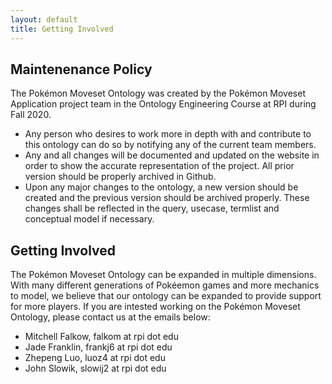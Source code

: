 ```yaml
---
layout: default
title: Getting Involved
---
```


## Maintenenance Policy
The Pokémon Moveset Ontology was created by the Pokémon Moveset Application project team in the Ontology Engineering Course at RPI during Fall 2020.
- Any person who desires to work more in depth with and contribute to this ontology can do so by notifying any of the current team members. 
- Any and all changes will be documented and updated on the website in order to show the accurate representation of the project. All prior version should be properly archived in Github.   
- Upon any major changes to the ontology, a new version should be created and the previous version should be archived properly. These changes shall be reflected in the query, usecase, termlist and conceptual model if necessary.

## Getting Involved
The Pokémon Moveset Ontology can be expanded in multiple dimensions. With many different generations of Pokéemon games and more mechanics to model, we believe that our ontology can be expanded to provide support for more players. 
If you are intested working on the Pokémon Moveset Ontology, please contact us at the emails below:
- Mitchell Falkow, falkom at rpi dot edu
- Jade Franklin, frankj6 at rpi dot edu
- Zhepeng Luo, luoz4 at rpi dot edu 
- John Slowik, slowij2 at rpi dot edu
